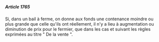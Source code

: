 ##### Article 1765

Si, dans un bail à ferme, on donne aux fonds une contenance moindre ou plus grande que celle qu'ils ont réellement, il n'y a lieu à augmentation ou diminution de prix pour le fermier, que dans les cas et suivant les règles exprimées au titre " De la vente ".

